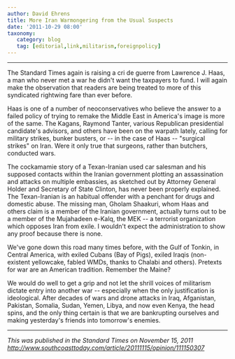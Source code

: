 ```yaml
---
author: David Ehrens
title: More Iran Warmongering from the Usual Suspects
date: '2011-10-29 08:00'
taxonomy:
   category: blog
   tag: [editorial,link,militarism,foreignpolicy]
---
```

---

The Standard Times again is raising a cri de guerre from Lawrence J. Haas, a man who never met a war he didn't want the taxpayers to fund. I will again make the observation that readers are being treated to more of this syndicated rightwing fare than ever before.

Haas is one of a number of neoconservatives who believe the answer to a failed policy of trying to remake the Middle East in America's image is more of the same. The Kagans, Raymond Tanter, various Republican presidential candidate's advisors, and others have been on the warpath lately, calling for military strikes, bunker busters, or -- in the case of Haas -- "surgical strikes" on Iran. Were it only true that surgeons, rather than butchers, conducted wars.

The cockamamie story of a Texan-Iranian used car salesman and his supposed contacts within the Iranian government plotting an assassination and attacks on multiple embassies, as sketched out by Attorney General Holder and Secretary of State Clinton, has never been properly explained. The Texan-Iranian is an habitual offender with a penchant for drugs and domestic abuse. The missing man, Gholam Shaakuri, whom Haas and others claim is a member of the Iranian government, actually turns out to be a member of the Mujahadeen e-Kalq, the MEK -- a terrorist organization which opposes Iran from exile. I wouldn't expect the administration to show any proof because there is none.

We've gone down this road many times before, with the Gulf of Tonkin, in Central America, with exiled Cubans (Bay of Pigs), exiled Iraqis (non-existent yellowcake, fabled WMDs, thanks to Chalabi and others). Pretexts for war are an American tradition. Remember the Maine?

We would do well to get a grip and not let the shrill voices of militarism dictate entry into another war -- especially when the only justification is ideological. After decades of wars and drone attacks in Iraq, Afganistan, Pakistan, Somalia, Sudan, Yemen, Libya, and now even Kenya, the head spins, and the only thing certain is that we are bankrupting ourselves and making yesterday's friends into tomorrow's enemies.

-----

*This was published in the Standard Times on November 15, 2011*<br>
*<http://www.southcoasttoday.com/article/20111115/opinion/111150307>*

